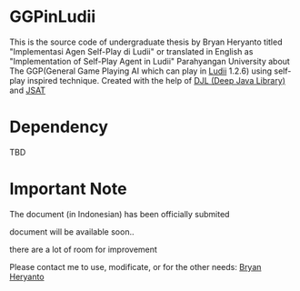 # GGPinLudii
This is the source code of undergraduate thesis by Bryan Heryanto titled "Implementasi Agen Self-Play di Ludii" 
or translated in English as "Implementation of Self-Play Agent in Ludii" 
Parahyangan University about The GGP(General Game Playing AI which can play in [Ludii](https://github.com/Ludeme/Ludii) 1.2.6) using self-play inspired technique.
Created with the help of [DJL (Deep Java Library)](https://github.com/deepjavalibrary/djl) and [JSAT](https://github.com/EdwardRaff/JSAT)

# Dependency

TBD

# Important Note

The document (in Indonesian) has been officially submited

document will be available soon..

there are a lot of room for improvement

Please contact me to use, modificate, or for the other needs:
[Bryan Heryanto](mailto:bryanheryanto@gmail.com)
